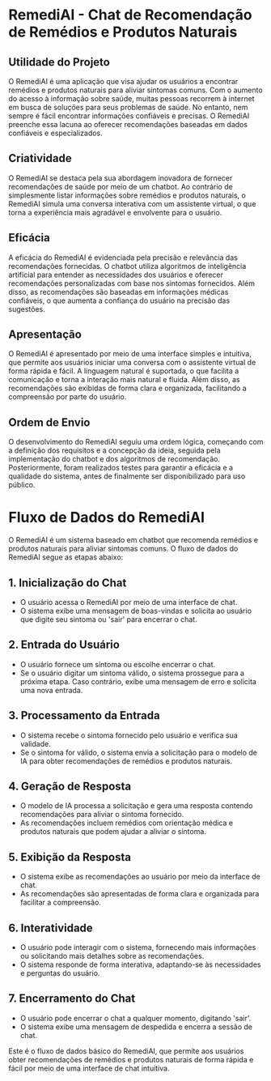 # RemediAI - Chat de Recomendação de Remédios e Produtos Naturais

## Utilidade do Projeto

O RemediAI é uma aplicação que visa ajudar os usuários a encontrar remédios e produtos naturais para aliviar sintomas comuns. Com o aumento do acesso à informação sobre saúde, muitas pessoas recorrem à internet em busca de soluções para seus problemas de saúde. No entanto, nem sempre é fácil encontrar informações confiáveis e precisas. O RemediAI preenche essa lacuna ao oferecer recomendações baseadas em dados confiáveis e especializados.

## Criatividade

O RemediAI se destaca pela sua abordagem inovadora de fornecer recomendações de saúde por meio de um chatbot. Ao contrário de simplesmente listar informações sobre remédios e produtos naturais, o RemediAI simula uma conversa interativa com um assistente virtual, o que torna a experiência mais agradável e envolvente para o usuário.

## Eficácia

A eficácia do RemediAI é evidenciada pela precisão e relevância das recomendações fornecidas. O chatbot utiliza algoritmos de inteligência artificial para entender as necessidades dos usuários e oferecer recomendações personalizadas com base nos sintomas fornecidos. Além disso, as recomendações são baseadas em informações médicas confiáveis, o que aumenta a confiança do usuário na precisão das sugestões.

## Apresentação

O RemediAI é apresentado por meio de uma interface simples e intuitiva, que permite aos usuários iniciar uma conversa com o assistente virtual de forma rápida e fácil. A linguagem natural é suportada, o que facilita a comunicação e torna a interação mais natural e fluida. Além disso, as recomendações são exibidas de forma clara e organizada, facilitando a compreensão por parte do usuário.

## Ordem de Envio

O desenvolvimento do RemediAI seguiu uma ordem lógica, começando com a definição dos requisitos e a concepção da ideia, seguida pela implementação do chatbot e dos algoritmos de recomendação. Posteriormente, foram realizados testes para garantir a eficácia e a qualidade do sistema, antes de finalmente ser disponibilizado para uso público.

# Fluxo de Dados do RemediAI

O RemediAI é um sistema baseado em chatbot que recomenda remédios e produtos naturais para aliviar sintomas comuns. O fluxo de dados do RemediAI segue as etapas abaixo:

## 1. Inicialização do Chat

- O usuário acessa o RemediAI por meio de uma interface de chat.
- O sistema exibe uma mensagem de boas-vindas e solicita ao usuário que digite seu sintoma ou 'sair' para encerrar o chat.

## 2. Entrada do Usuário

- O usuário fornece um sintoma ou escolhe encerrar o chat.
- Se o usuário digitar um sintoma válido, o sistema prossegue para a próxima etapa. Caso contrário, exibe uma mensagem de erro e solicita uma nova entrada.

## 3. Processamento da Entrada

- O sistema recebe o sintoma fornecido pelo usuário e verifica sua validade.
- Se o sintoma for válido, o sistema envia a solicitação para o modelo de IA para obter recomendações de remédios e produtos naturais.

## 4. Geração de Resposta

- O modelo de IA processa a solicitação e gera uma resposta contendo recomendações para aliviar o sintoma fornecido.
- As recomendações incluem remédios com orientação médica e produtos naturais que podem ajudar a aliviar o sintoma.

## 5. Exibição da Resposta

- O sistema exibe as recomendações ao usuário por meio da interface de chat.
- As recomendações são apresentadas de forma clara e organizada para facilitar a compreensão.

## 6. Interatividade

- O usuário pode interagir com o sistema, fornecendo mais informações ou solicitando mais detalhes sobre as recomendações.
- O sistema responde de forma interativa, adaptando-se às necessidades e perguntas do usuário.

## 7. Encerramento do Chat

- O usuário pode encerrar o chat a qualquer momento, digitando 'sair'.
- O sistema exibe uma mensagem de despedida e encerra a sessão de chat.

Este é o fluxo de dados básico do RemediAI, que permite aos usuários obter recomendações de remédios e produtos naturais de forma rápida e fácil por meio de uma interface de chat intuitiva.
